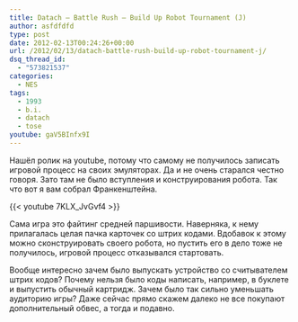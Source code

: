 ```yaml
---
title: Datach – Battle Rush – Build Up Robot Tournament (J)
author: asfdfdfd
type: post
date: 2012-02-13T00:24:26+00:00
url: /2012/02/13/datach-battle-rush-build-up-robot-tournament-j/
dsq_thread_id:
  - "573821537"
categories:
  - NES
tags:
  - 1993
  - b.i.
  - datach
  - tose
youtube: gaV5BInfx9I
---
```

Нашёл ролик на youtube, потому что самому не получилось записать игровой процесс на своих эмуляторах. Да и не очень старался честно говоря. Зато там не было вступления и конструирования робота. Так что вот я вам собрал Франкенштейна.

{{< youtube 7KLX_JvGvf4 >}}

<!--more-->

Сама игра это файтинг средней паршивости. Наверняка, к нему прилагалась целая пачка карточек со штрих кодами. Вдобавок к этому можно сконструировать своего робота, но пустить его в дело тоже не получилось, игровой процесс отказывался стартовать.

Вообще интересно зачем было выпускать устройство со считывателем штрих кодов? Почему нельзя было коды написать, например, в буклете и выпустить обычный картридж. Зачем было так сильно уменьшать аудиторию игры? Даже сейчас прямо скажем далеко не все покупают дополнительный обвес, а тогда и подавно.